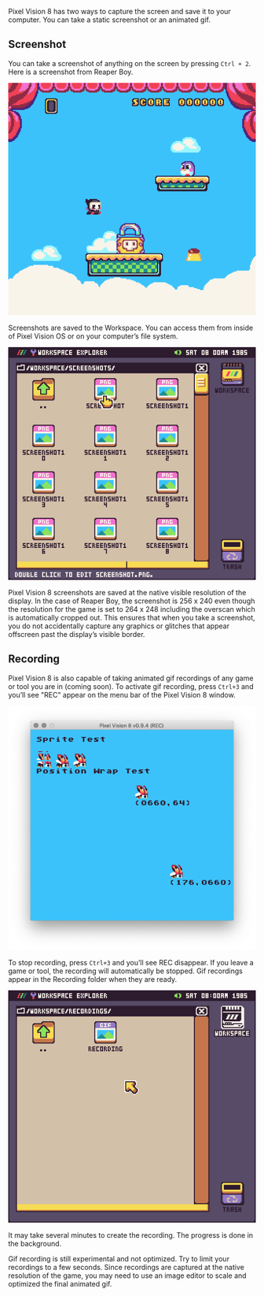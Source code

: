 Pixel Vision 8 has two ways to capture the screen and save it to your computer. You can take a static screenshot or an animated gif.

## Screenshot

You can take a screenshot of anything on the screen by pressing `Ctrl + 2`. Here is a screenshot from Reaper Boy.

![image alt text](images/TakingScreenshots_image_0.png)

Screenshots are saved to the Workspace. You can access them from inside of Pixel Vision OS or on your computer’s file system.

![image alt text](images/TakingScreenshots_image_1.png)

Pixel Vision 8 screenshots are saved at the native visible resolution of the display. In the case of Reaper Boy, the screenshot is 256 x 240 even though the resolution for the game is set to 264 x 248 including the overscan which is automatically cropped out. This ensures that when you take a screenshot, you do not accidentally capture any graphics or glitches that appear offscreen past the display’s visible border.

## Recording

Pixel Vision 8 is also capable of taking animated gif recordings of any game or tool you are in (coming soon). To activate gif recording, press `Ctrl+3` and you’ll see "REC" appear on the menu bar of the Pixel Vision 8 window.

![image alt text](images/RecordingGifs_image_0.png)

To stop recording, press `Ctrl+3` and you’ll see REC disappear. If you leave a game or tool, the recording will automatically be stopped. Gif recordings appear in the Recording folder when they are ready. 

![image alt text](images/RecordingGifs_image_1.png)

It may take several minutes to create the recording. The progress is done in the background.

Gif recording is still experimental and not optimized. Try to limit your recordings to a few seconds. Since recordings are captured at the native resolution of the game, you may need to use an image editor to scale and optimized the final animated gif.
